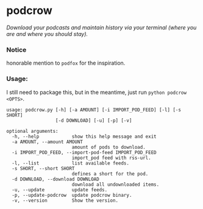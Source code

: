 # podcrow

_Download your podcasts and maintain history via your terminal (where you are and where you should stay)._

### Notice
honorable mention to `podfox` for the inspiration.

### Usage:
I still need to package this, but in the meantime, just run `python podcrow <OPTS>`.

```
usage: podcrow.py [-h] [-a AMOUNT] [-i IMPORT_POD_FEED] [-l] [-s SHORT]
                  [-d DOWNLOAD] [-u] [-p] [-v]

optional arguments:
  -h, --help            show this help message and exit
  -a AMOUNT, --amount AMOUNT
                        amount of pods to download.
  -i IMPORT_POD_FEED, --import-pod-feed IMPORT_POD_FEED
                        import_pod feed with rss-url.
  -l, --list            list available feeds.
  -s SHORT, --short SHORT
                        defines a short for the pod.
  -d DOWNLOAD, --download DOWNLOAD
                        download all undownloaded items.
  -u, --update          update feeds.
  -p, --update-podcrow  update podcrow binary.
  -v, --version         Show the version.
```
